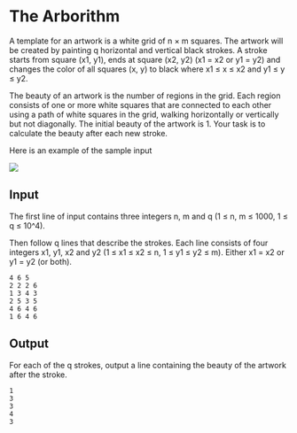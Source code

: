 # The Arborithm

A template for an artwork is a white grid of n × m squares. The artwork will be created by
painting q horizontal and vertical black strokes. A stroke starts from square (x1, y1), ends at
square (x2, y2) (x1 = x2 or y1 = y2) and changes the color of all squares (x, y) to black where x1 ≤ x ≤ x2 and y1 ≤ y ≤ y2.

The beauty of an artwork is the number of regions in the grid. Each region consists of one or
more white squares that are connected to each other using a path of white squares in the grid,
walking horizontally or vertically but not diagonally. The initial beauty of the artwork is 1. Your
task is to calculate the beauty after each new stroke. 

Here is an example of the sample input

![](http://localhost:3000/Arborithm.png)

## Input

The first line of input contains three integers n, m and q (1 ≤ n, m ≤ 1000, 1 ≤ q ≤ 10^4).

Then follow q lines that describe the strokes. Each line consists of four integers x1, y1, x2
and y2 (1 ≤ x1 ≤ x2 ≤ n, 1 ≤ y1 ≤ y2 ≤ m). Either x1 = x2 or y1 = y2 (or both).

```
4 6 5
2 2 2 6
1 3 4 3
2 5 3 5
4 6 4 6
1 6 4 6
```

## Output

For each of the q strokes, output a line containing the beauty of the artwork after the stroke.

```
1
3
3
4
3
```